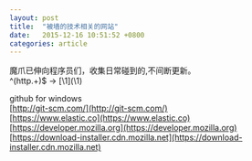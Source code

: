 ```yaml
---
layout: post
title:  "被墙的技术相关的网站"
date:   2015-12-16 10:51:52 +0800
categories: article
---
```

魔爪已伸向程序员们，收集日常碰到的,不间断更新。   
^(http.+)$ -> [\1]\(\1\)    

github for windows      
[http://git-scm.com/](http://git-scm.com/)      
[https://www.elastic.co](https://www.elastic.co)    
[https://developer.mozilla.org](https://developer.mozilla.org)   
[https://download-installer.cdn.mozilla.net](https://download-installer.cdn.mozilla.net)      